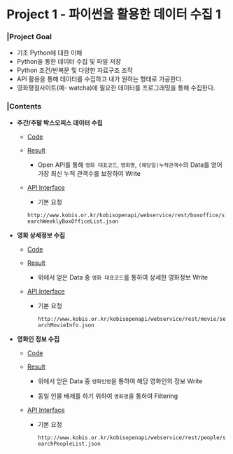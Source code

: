# Project 1 - 파이썬을 활용한 데이터 수집 1

### |Project Goal

- 기초 Python에 대한 이해
- Python을 통한 데이터 수집 및 파일 저장
- Python 조건/반복문 및 다양한 자료구조 조작
- API 활용을 통해 데이터를 수집하고 내가 원하는 형태로 가공한다.
- 영화평점사이트(예- watcha)에 필요한 데이터를 프로그래밍을 통해 수집한다.



### |Contents

- **주간/주말 박스오피스 데이터 수집**

  - [Code](https://github.com/epstlight/PJT/blob/master/pjt01/01.py)

  - [Result](https://github.com/epstlight/PJT/blob/master/pjt01/boxoffice.csv)

    - Open API를 통해 `영화 대표코드`, `영화명`, `(해당일)누적관객수`의 Data를 얻어 가장 최신 누적 관객수를 보장하여 Write 

  - [API Interface](http://www.kobis.or.kr/kobisopenapi/homepg/apiservice/searchServiceInfo.do)

    - 기본 요청

    `http://www.kobis.or.kr/kobisopenapi/webservice/rest/boxoffice/searchWeeklyBoxOfficeList.json`

    

- **영화 상세정보 수집**

  - [Code](https://github.com/epstlight/PJT/blob/master/pjt01/02.py)

  - [Result](https://github.com/epstlight/PJT/blob/master/pjt01/movie.csv)

    - 위에서 얻은 Data 중 `영화 대표코드`를 통하여 상세한 영화정보 Write

  - [API Interface](http://www.kobis.or.kr/kobisopenapi/homepg/apiservice/searchServiceInfo.do)

    - 기본 요청
    
      `http://www.kobis.or.kr/kobisopenapi/webservice/rest/movie/searchMovieInfo.json`
    
      
    
  
- **영화인 정보 수집**

  - [Code](https://github.com/epstlight/PJT/blob/master/pjt01/03.py)

  - [Result](https://github.com/epstlight/PJT/blob/master/pjt01/director.csv)

    - 위에서 얻은 Data 중 `영화인명`을 통하여 해당 영화인의 정보 Write
    
    - 동일 인물 배제를 하기 위하여 `영화명`을 통하여 Filtering
  - [API Interface](http://www.kobis.or.kr/kobisopenapi/homepg/apiservice/searchServiceInfo.do)
  
    - 기본 요청
    
      `http://www.kobis.or.kr/kobisopenapi/webservice/rest/people/searchPeopleList.json`
    
      
    
